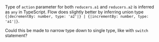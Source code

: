 Type of `action` parameter for both `reducers.a1` and `reducers.a2` is inferred
as `any` in TypeScript. Flow does slightly better by inferring union type
`{|decrementBy: number, type: 'a2'|} | {|incrementBy: number, type: 'a1'|}`.

Could this be made to narrow type down to single type, like with `switch`
statement?
